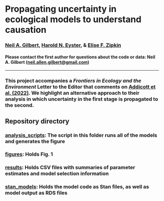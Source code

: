 # Propagating uncertainty in ecological models to understand causation 

### [Neil A. Gilbert](https://gilbertecology.com), [Harold N. Eyster](http://eyster.com/), & [Elise F. Zipkin](https://zipkinlab.org/)

#### Please contact the first author for questions about the code or data: Neil A. Gilbert (neil.allen.gilbert@gmail.com)
__________________________________________________________________________________________________________________________________________

### This project accompanies a *Frontiers in Ecology and the Environment* Letter to the Editor that comments on [Addicott et al. (2022)](https://esajournals.onlinelibrary.wiley.com/doi/abs/10.1002/fee.2530). We highlight an alternative approach to their analysis in which uncertainty in the first stage is propagated to the second.

## Repository directory
### [analysis_scripts](./analysis_scripts): The script in this folder runs all of the models and generates the figure
### [figures](./figures): Holds Fig. 1
### [results](./results): Holds CSV files with summaries of parameter estimates and model selection information
### [stan_models](./stan_models): Holds the model code as Stan files, as well as model output as RDS files
